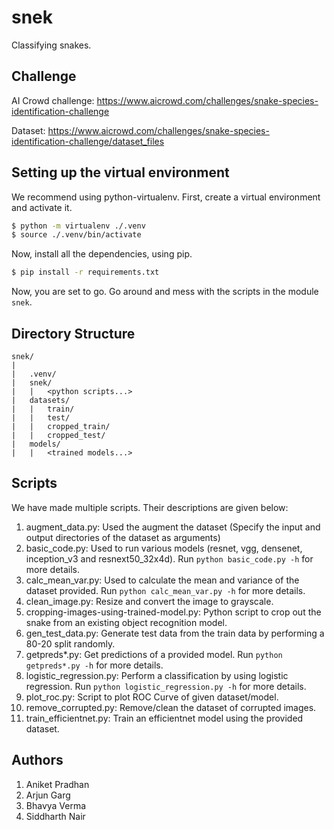 # snek
Classifying snakes. 

## Challenge

AI Crowd challenge: https://www.aicrowd.com/challenges/snake-species-identification-challenge

Dataset: https://www.aicrowd.com/challenges/snake-species-identification-challenge/dataset_files

## Setting up the virtual environment

We recommend using python-virtualenv.
First, create a virtual environment and activate it.

```bash
$ python -m virtualenv ./.venv
$ source ./.venv/bin/activate
```

Now, install all the dependencies, using pip.

```bash
$ pip install -r requirements.txt
```

Now, you are set to go. Go around and mess with the scripts in the module `snek`.

## Directory Structure

```
snek/
|
|   .venv/
|   snek/
|   |   <python scripts...>
|   datasets/
|   |   train/
|   |   test/
|   |   cropped_train/
|   |   cropped_test/
|   models/
|   |   <trained models...>
```

## Scripts

We have made multiple scripts. Their descriptions are given below:

1. augment_data.py: Used the augment the dataset (Specify the input and output directories of the dataset as arguments)
2. basic_code.py: Used to run various models (resnet, vgg, densenet, inception_v3 and resnext50_32x4d). Run `python basic_code.py -h` for more details.
3. calc_mean_var.py: Used to calculate the mean and variance of the dataset provided. Run `python calc_mean_var.py -h` for more details.
4. clean_image.py: Resize and convert the image to grayscale.
5. cropping-images-using-trained-model.py: Python script to crop out the snake from an existing object recognition model.
6. gen_test_data.py: Generate test data from the train data by performing a 80-20 split randomly.
7. getpreds*.py: Get predictions of a provided model. Run `python getpreds*.py -h` for more details.
8. logistic_regression.py: Perform a classification by using logistic regression. Run `python logistic_regression.py -h` for more details.
9. plot_roc.py: Script to plot ROC Curve of given dataset/model.
10. remove_corrupted.py: Remove/clean the dataset of corrupted images.
11. train_efficientnet.py: Train an efficientnet model using the provided dataset.

## Authors

1. Aniket Pradhan
2. Arjun Garg
3. Bhavya Verma
4. Siddharth Nair
